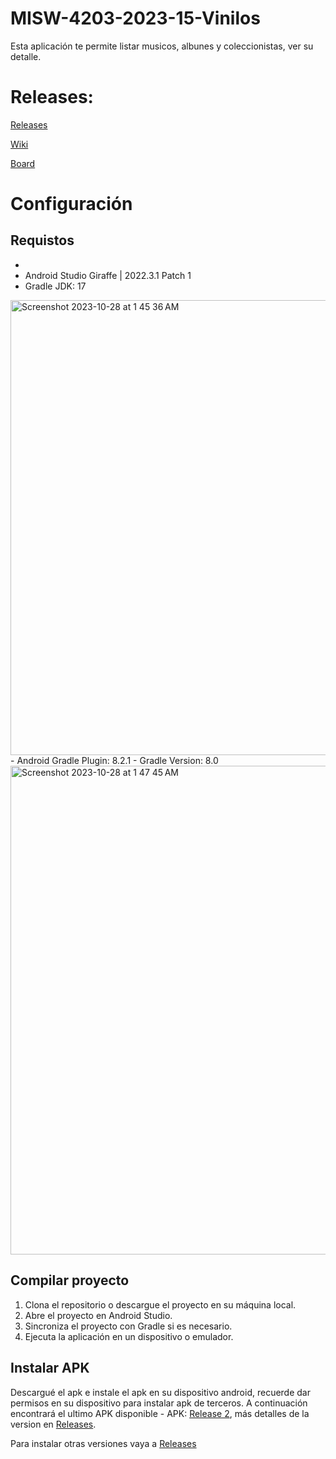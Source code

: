 # MISW-4203-2023-15-Vinilos

Esta aplicación te permite listar musicos, albunes y coleccionistas, ver su detalle.

# Releases: 

[Releases](https://github.com/leinaro/MISW-4203-2023-15-Vinilos/wiki/Releases)

[Wiki](https://github.com/leinaro/MISW-4203-2023-15-Vinilos/wiki)

[Board](https://github.com/users/leinaro/projects/6/views/2)

# Configuración

## Requistos
- 
- Android Studio Giraffe | 2022.3.1 Patch 1
- Gradle JDK: 17
<img width="728" alt="Screenshot 2023-10-28 at 1 45 36 AM" src="https://github.com/leinaro/MISW-4203-2023-15-Vinilos/assets/8811999/f31b875a-29d8-42c2-8957-ece13b74ec87">
- Android Gradle Plugin: 8.2.1
- Gradle Version: 8.0
<img width="782" alt="Screenshot 2023-10-28 at 1 47 45 AM" src="https://github.com/leinaro/MISW-4203-2023-15-Vinilos/assets/8811999/6620a51f-10ef-4505-9e6e-62f322073eab">

## Compilar proyecto
1. Clona el repositorio o descargue el proyecto en su máquina local.
2. Abre el proyecto en Android Studio.
3. Sincroniza el proyecto con Gradle si es necesario.
4. Ejecuta la aplicación en un dispositivo o emulador.
   
## Instalar APK

Descargué el apk e instale el apk en su dispositivo android, recuerde dar permisos en su dispositivo para instalar apk de terceros. A continuación encontrará el ultimo APK disponible - APK: [Release 2](https://uniandes-my.sharepoint.com/:u:/g/personal/ia_rojas2_uniandes_edu_co/EWspVSiK7NNPkQNvPsbfEuYBBR3Q8ilkUpgoMNRDOk0KEw?e=lkxZsm), más detalles de la version en [Releases](https://github.com/leinaro/MISW-4203-2023-15-Vinilos/wiki/Releases#release-2---semana-4).

Para instalar otras versiones vaya a [Releases](https://github.com/leinaro/MISW-4203-2023-15-Vinilos/wiki/Releases)
